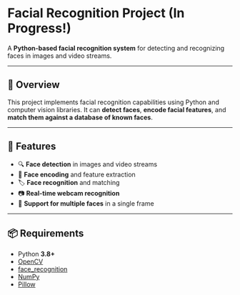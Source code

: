 # Facial Recognition Project (In Progress!)

A **Python-based facial recognition system** for detecting and recognizing faces in images and video streams.

---

## 📝 Overview

This project implements facial recognition capabilities using Python and computer vision libraries. It can **detect faces**, **encode facial features**, and **match them against a database of known faces**.

---

## 🚀 Features

- 🔍 **Face detection** in images and video streams
- 🧬 **Face encoding** and feature extraction
- 🏷️ **Face recognition** and matching
- 📷 **Real-time webcam recognition**
- 👥 **Support for multiple faces** in a single frame

---

## 📦 Requirements

- Python **3.8+**
- [OpenCV](https://opencv.org/)
- [face_recognition](https://github.com/ageitgey/face_recognition)
- [NumPy](https://numpy.org/)
- [Pillow](https://python-pillow.org/)